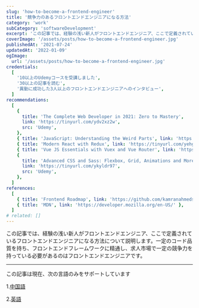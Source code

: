 ```yaml
---
slug: 'how-to-become-a-frontend-engineer'
title: '競争力のあるフロントエンドエンジニアになる方法'
category: 'work'
subCategory: 'softwareDevelopment'
excerpt: 'この記事では、経験の浅い新人がフロントエンドエンジニア、ここで定義されているフロントエンドエンジニアになる方法について説明します。一定のコード品質を持ち、フロントエンドフレームワークに精通し、求人市場で一定の競争力を持っている必要があるのはフロントエンドエンジニアです。'
coverImage: '/assets/posts/how-to-become-a-frontend-engineer.jpg'
publishedAt: '2021-07-24'
updatedAt: '2022-01-09'
ogImage:
  url: '/assets/posts/how-to-become-a-frontend-engineer.jpg'
credentials:
  [
    '10以上のUdemyコースを受講しました',
    '30以上の記事を読む',
    '異動に成功した3人以上のフロントエンドエンジニアへのインタビュー',
  ]
recommendations:
  [
    {
      title: 'The Complete Web Developer in 2021: Zero to Mastery',
      link: 'https://tinyurl.com/ydv2xz2w',
      src: 'Udemy',
    },
    { title: 'JavaScript: Understanding the Weird Parts', link: 'https://tinyurl.com/yemfgsgj', src: 'Udemy' },
    { title: 'Modern React with Redux', link: 'https://tinyurl.com/yehgynsv', src: 'Udemy' },
    { title: 'Vue JS Essentials with Vuex and Vue Router', link: 'https://tinyurl.com/yzp53825', src: 'Udemy' },
    {
      title: 'Advanced CSS and Sass: Flexbox, Grid, Animations and More!',
      link: 'https://tinyurl.com/ykyldr97',
      src: 'Udemy',
    },
  ]
references:
  [
    { title: 'Frontend Roadmap', link: 'https://github.com/kamranahmedse/developer-roadmap#frontend-roadmap' },
    { title: 'MDN', link: 'https://developer.mozilla.org/en-US/' },
  ]
# related: []
---
```


この記事では、経験の浅い新人がフロントエンドエンジニア、ここで定義されているフロントエンドエンジニアになる方法について説明します。一定のコード品質を持ち、フロントエンドフレームワークに精通し、求人市場で一定の競争力を持っている必要があるのはフロントエンドエンジニアです。

---

この記事は現在、次の言語のみをサポートしています

1.[中国語](/posts/how-to-become-a-frontend-engineer)

2.[英語](/posts/how-to-become-a-frontend-engineer/en-US)
